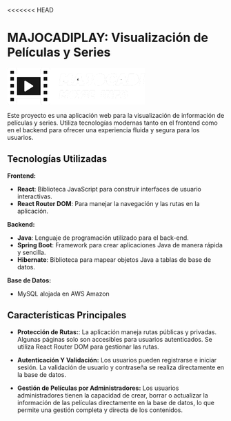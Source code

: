 <<<<<<< HEAD
# MAJOCADIPLAY: Visualización de Películas y Series

![Icono de la aplicación](./FRONT/public/logo.png)

Este proyecto es una aplicación web para la visualización de información de películas y series. Utiliza tecnologías modernas tanto en el frontend como en el backend para ofrecer una experiencia fluida y segura para los usuarios.

## Tecnologías Utilizadas
**Frontend:**

- **React**: Biblioteca JavaScript para construir interfaces de usuario interactivas.
- **React Router DOM**: Para manejar la navegación y las rutas en la aplicación.

**Backend:**

- **Java**: Lenguaje de programación utilizado para el back-end.
- **Spring Boot**: Framework para crear aplicaciones Java de manera rápida y sencilla.
- **Hibernate**: Biblioteca para mapear objetos Java a tablas de base de datos.

**Base de Datos:**
  - MySQL alojada en AWS Amazon


## Características Principales

- **Protección de Rutas:**:
La aplicación maneja rutas públicas y privadas. Algunas páginas solo son accesibles para usuarios autenticados.
Se utiliza React Router DOM para gestionar las rutas.

- **Autenticación Y Validación:**
Los usuarios pueden registrarse e iniciar sesión.
La validación de usuario y contraseña se realiza directamente en la base de datos.

- **Gestión de Películas por Administradores:** Los usuarios administradores tienen la capacidad de crear, borrar o actualizar la información de las películas directamente en la base de datos, lo que permite una gestión completa y directa de los contenidos.

